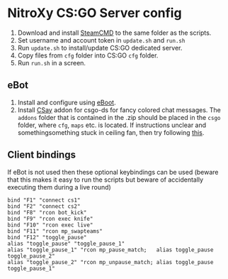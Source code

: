 NitroXy CS:GO Server config
===========================

1. Download and install [SteamCMD](https://developer.valvesoftware.com/wiki/SteamCMD) to the same folder as the scripts.
1. Set username and account token in `update.sh` and `run.sh`
1. Run `update.sh` to install/update CS:GO dedicated server.
1. Copy files from `cfg` folder into CS:GO `cfg` folder.
1. Run `run.sh` in a screen.

eBot
----
1. Install and configure using [eBoot](https://github.com/burnedram/eBoot-CSGO).
1. Install [CSay](http://www.esport-tools.net/download/CSay-CSGO.zip) addon for csgo-ds for fancy colored chat messages.
The `addons` folder that is contained in the .zip should be placed in the `csgo` folder, where `cfg`, `maps` etc. is located.
If instructions unclear and somethingsomething stuck in ceiling fan, then try following [this](http://public.ebot.wedeho.be).

Client bindings
---------------

If eBot is not used then these optional keybindings can be used (beware that this makes it easy to run the scripts but beware of accidentally executing them during a live round)

    bind "F1" "connect cs1"
    bind "F2" "connect cs2"
    bind "F8" "rcon bot_kick"
    bind "F9" "rcon exec knife"
    bind "F10" "rcon exec live"
    bind "F11" "rcon mp_swapteams"
    bind "F12" "toggle_pause"
    alias "toggle_pause" "toggle_pause_1"
    alias "toggle_pause_1" "rcon mp_pause_match;   alias toggle_pause toggle_pause_2"
    alias "toggle_pause_2" "rcon mp_unpause_match; alias toggle_pause toggle_pause_1"
